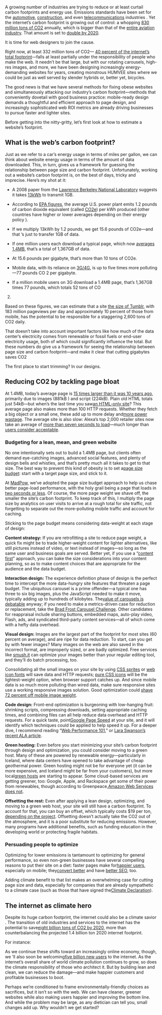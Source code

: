 A growing number of industries are trying to reduce or at least curtail carbon
footprints and energy use. Emissions standards have been set for the
[automotive][1], [construction][2], and even [telecommunications][3] industries
. Yet the internet’s carbon footprint is growing out of control: a whopping
[830 million tons of CO2][4] annually, which is bigger than that of the 
[entire aviation industry][5]. That amount is set to [double by 2020][6].<aside
class="content-minutiae
"></aside>

It is time for web designers to join the cause.

Right now, at least 332 million tons of CO2—
[40 percent of the internet’s total footprint][7]—falls at least partially
under the responsibility of people who make the web. It needn’t be that large, 
but with our rotating carousels, high-res images, and more, we have been 
designing increasingly energy-demanding websites for years, creating monstrous 
HUMVEE sites where we could be just as well served by slender hybrids or, better
yet, bicycles.

The good news is that we have several methods for fixing obese websites and
simultaneously attacking our industry’s carbon footprint—methods that 
conveniently dovetail with good business practice: mobile-ready design demands a
thoughtful and efficient approach to page design, and increasingly sophisticated
web ROI metrics are already driving businesses to pursue faster and lighter 
sites.

Before getting into the nitty-gritty, let’s first look at how to estimate a
website’s footprint.

## What is the web’s carbon footprint?

Just as we refer to a car’s energy usage in terms of miles per gallon, we can
think about website energy usage in terms of the amount of data downloaded. This,
in turn, gives us a framework for guessing the relationship between page size 
and carbon footprint. Unfortunately, working out a website’s carbon footprint is,
on the best of days, tricky and imprecise. Here’s my shot at it:

*   A 2008 paper from the [Lawrence Berkeley National Laboratory][8] suggests
    it takes
   [13kWh][9] to transmit 1GB.
*   According to [EPA figures][10], the average U.S. power plant emits 1.2
    pounds of carbon dioxide equivalent (called
   [CO2e][11]) per kWh produced (other countries have higher or lower averages
    depending on their energy policy
    ).
*   If we multiply 13kWh by 1.2 pounds, we get 15.6 pounds of CO2e—and that
    ’s just to transfer 1GB of data.
   
*   If one million users each download a typical page, which now 
    [averages 1.4MB][12], that’s a total of 1,367GB of data.
*   At 15.6 pounds per gigabyte, that’s more than 10 tons of CO2e. 
*   Mobile data, with its reliance on [3G/4G][13], is up to five times more
    polluting—77 pounds CO
   2 per gigabyte.
*   If a million mobile users on 3G download a 1.4MB page, that’s 1,367GB
    times 77 pounds, which totals 52 tons of CO
   2. 

Based on these figures, we can estimate that a site [the size of Tumblr][14],
with 183 million pageviews per day and approximately 10 percent of those from 
mobile, has the potential to be responsible for a staggering 2,600 tons of CO2
daily.

That doesn’t take into account important factors like how much of the data
center’s electricity comes from renewable or fossil fuels or end-user 
electricity usage, both of which could significantly influence the total. But 
these numbers do give us a framework for seeing the relationship between page 
size and carbon footprint—and make it clear that cutting gigabytes saves CO2

The first place to start trimming? In our designs. 

## Reducing CO2 by tackling page bloat

At 1.4MB, today’s average page is 
[15 times larger than it was 10 years ago][15], primarily due to images (881kB
) and script (224kB). Plain old HTML totals just 54kB—but when’s the last time 
you saw[an HTML-only site][16]? This average page also makes more than 100 HTTP
requests. Whether they fetch a big object or a small one, these add up to more 
delay and[more power wastage][17]. The average site is also slow: Alexa’s top
2,000 retailer sites now take an average of
[more than seven seconds to load][18]—much longer than 
[users consider acceptable][19].

### Budgeting for a lean, mean, and green website

No one intentionally sets out to build a 1.4MB page, but clients often demand
eye-catching images, advanced social features, and plenty of design bells and 
whistles, and that’s pretty much all it takes to get to that size. The best way 
to prevent this kind of obesity is to set a[page size budget][20]: start with a
target page size, and stick to it.

At [MadPow][21], we’ve adopted the page size budget approach to help us chase
better page-load performance, with the holy grail being a page that loads in
[two seconds or less][22]. Of course, the more page weight we shave off, the
smaller the site’s carbon footprint. To keep track of this, I multiply the page 
size by analytics on user visits to arrive at a rough total for site traffic, 
not forgetting to separate out the more-polluting mobile traffic and account for
caching.

Sticking to the page budget means considering data-weight at each stage of
design:

**Content strategy:** If you are retrofitting a site to reduce page weight, a
quick fix might be to trade higher-weight content for lighter alternatives, like
still pictures instead of video, or text instead of images—so long as the same 
user and business goals are served. Better yet, if you use a
“[content first][23]” approach, you can bake the size considerations into
your content planning, so as to make content choices that are appropriate for 
the audience and the data budget.

**Interaction design:** The experience definition phase of design is the
perfect time to intercept the more data-hungry site features that threaten a 
page budget. The ubiquitous carousel is a prime offender—a typical one has three
to six big images, plus the JavaScript needed to make it move, typically adding 
up to hundreds of kilobytes. The[value of carousels is debatable][24] anyway;
if you need to make a metrics-driven case for reduction or replacement, take the
[Brad Frost Carousel Challenge][25]. Other candidates for reappraisal include
sharing buttons, embedded maps, auto-play video, Flash, ads, and syndicated 
third-party content services—all of which come with a hefty data overhead.

**Visual design:** Images are the largest part of the footprint for most sites
(60 percent on average), and are ripe for data reduction. To start, can you get 
by with fewer images? Many images on the web are also saved in the incorrect 
format, are improperly sized, or are badly optimized. Free services like
[smush.it][26] can optimize your images better than your regular editing tool,
and they’ll do batch processing, too.

Consolidating all the small images on your site by using [CSS sprites][27] or
[web icon fonts][28] will save data and HTTP requests; [pure CSS icons][29]
will be the lightest-weight option, when browser support catches up. And since 
mobile data is so much more polluting than wired data, make sure responsive 
sites use a working responsive images solution. Good optimization could
[shave 72 percent off mobile image weight][30]. 

**Code design:** Front-end optimization is burgeoning with low-hanging fruit:
shrinking scripts, compressing downloads, setting appropriate caching times, and
combining files can all help reduce data overhead and HTTP requests. For a quick
taste, point[Google Page Speed][31] at your site, and it will identify which
techniques could be applied to help speed it up. For a deeper dive, I recommend 
reading
“[Web Performance 101][32],” or [Lara Swanson’s recent ALA article][33]. 

**Green hosting:** Even before you start minimizing your site’s carbon
footprint through design and optimization, you could consider moving to a green 
host. Many of these are powered by renewable energy—particularly in Iceland, 
where data centers have opened to take advantage of cheap geothermal power. 
Green hosting might not be for everyone yet (it can be more expensive, and 
Iceland might be far from your customers), but more local[green hosts][34] are
starting to appear. Some cloud-based services are getting greener, too: Google, 
Apple, and Rackspace get some of their power from renewables, though according 
to Greenpeace,[Amazon Web Services does not][35]. 

**Offsetting the rest:** Even after applying a lean design, optimizing, and
moving to a green web host, your site will still have a carbon footprint. To 
account for that, you can buy an offset, which typically costs $19 per ton,
[depending on the project][36]. Offsetting doesn’t actually take the CO2 out of
the atmosphere, and it is a poor substitute for reducing emissions. However, 
many programs have additional benefits, such as funding education in the 
developing world or protecting fragile habitats.

### Persuading people to optimize

Optimizing for lower emissions is tantamount to optimizing for general
performance, so even non-green businesses have several compelling reasons to put
their site on a diet: faster pages make for[happier users][33], especially on
mobile; they[convert better][19] and have [better SEO][37], too.

Adding climate benefit to that list makes an overwhelming case for cutting page
size and data, especially for companies that are already sympathetic to a 
climate case (such as those that have signed the[Climate Declaration][38]).

## The internet as climate hero

Despite its huge carbon footprint, the internet could also be a climate savior
. The transition of old industries and services to the internet has the 
potential to save[eight billion tons of CO2 by 2020][39], more than
counterbalancing the projected 1.4 billion ton 2020 internet footprint.

For instance:

As we continue these shifts toward an increasingly online economy, though, we
’ll also soon be welcoming[five billion new users][40] to the internet. As the
internet’s overall share of world climate pollution continues to grow, so does 
the climate responsibility of those who architect it. But by building lean and 
clean, we can reduce the damage—and make happier customers and profitable 
businesses to boot.

Perhaps we’re conditioned to frame environmentally-friendly choices as
sacrifices, but it isn’t so with the web. We can have cleaner, greener websites 
while also making users happier and improving the bottom line. And while the 
problem may be large, as any dietician can tell you, small changes add up. Why 
wouldn’t we get started?

 [1]: http://www.epa.gov/otaq/carlabel/index.htm
 [2]: http://www.usgbc.org/leed
 [3]: http://www.greentouch.org/
 [4]: http://www.sciencedaily.com/releases/2013/01/130102140452.htm
 [5]: http://www.atag.org/facts-and-figures.html

 [6]: http://www.theclimategroup.org/what-we-do/publications/SMART2020-Enabling-the-low-carbon-economy-in-the-information-age/
 [7]: http://www.sandvine.com/news/global_broadband_trends.asp
 [8]: http://evanmills.lbl.gov/commentary/docs/carbonemissions.pdf
 [9]: http://en.wikipedia.org/wiki/Kilowatt_hour
 [10]: http://www.epa.gov/cleanenergy/energy-resources/calculator.html

 [11]: http://www.woodlandtrust.org.uk/en/why-woods-matter/woods-carbon/Pages/what-does-CO2e-mean.aspx#.Ufv-VWSG0ow
 [12]: http://httparchive.org/interesting.php

 [13]: http://ieeexplore.ieee.org/xpl/login.jsp?tp=&arnumber=6082509&url=http%3A%2F%2Fieeexplore.ieee.org%2Fxpls%2Fabs_all.jsp%3Farnumber%3D6082509
 [14]: https://www.quantcast.com/tumblr.com
 [15]: http://www.websiteoptimization.com/speed/tweak/average-web-page/
 [16]: http://justinjackson.ca/words.html
 [17]: http://www.mightybytes.com/blog/entry/http-requests/

 [18]: http://www.webperformancetoday.com/2013/03/27/top-ecommerce-sites-are-slower-than-they-were-last-year/

 [19]: http://www.websiteoptimization.com/speed/tweak/psychology-web-performance/
 [20]: http://clearleft.com/thinks/responsivedesignonabudget/
 [21]: http://madpow.com

 [22]: http://blogs.keynote.com/the_watch/2009/09/the-new-2-second-website-rule.html
 [23]: http://www.lukew.com/ff/entry.asp?1598
 [24]: http://www.nngroup.com/articles/auto-forwarding/
 [25]: http://bradfrostweb.com/blog/post/carousels/
 [26]: http://www.smushit.com/ysmush.it/
 [27]: http://css-tricks.com/css-sprites/
 [28]: http://css-tricks.com/flat-icons-icon-fonts/
 [29]: http://nicolasgallagher.com/pure-css-gui-icons/demo/
 [30]: http://timkadlec.com/2013/06/why-we-need-responsive-images/
 [31]: https://developers.google.com/speed/pagespeed/

 [32]: http://www.webperformancetoday.com/2013/01/31/web-performance-101-developers/
 [33]: http://alistapart.com/article/improving-ux-through-front-end-performance
 [34]: http://sustainablevirtualdesign.wordpress.com/green-hosting/

 [35]: http://www.greenpeace.org/usa/en/campaigns/global-warming-and-energy/cleanourcloud/greenaws/
 [36]: http://www.offsetconsumer.org/providers/

 [37]: http://googlewebmastercentral.blogspot.com/2010/04/using-site-speed-in-web-search-ranking.html
 [38]: http://www.ceres.org/bicep/climate-declaration
 [39]: http://www.smart2020.org/publications/
 [40]: http://www.cnn.com/2013/04/15/tech/web/eric-schmidt-internet